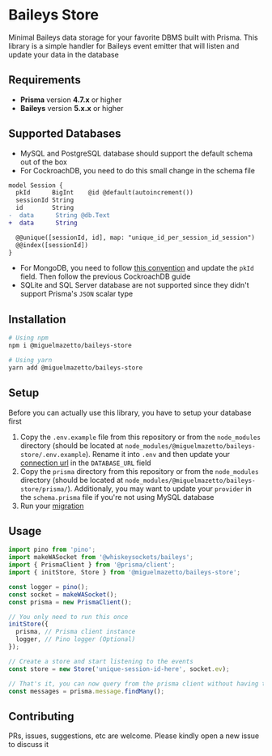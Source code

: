 # Baileys Store

Minimal Baileys data storage for your favorite DBMS built with Prisma. This library is a simple handler for Baileys event emitter that will listen and update your data in the database

## Requirements

- **Prisma** version **4.7.x** or higher
- **Baileys** version **5.x.x** or higher

## Supported Databases

- MySQL and PostgreSQL database should support the default schema out of the box
- For CockroachDB, you need to do this small change in the schema file

```diff prisma
model Session {
  pkId      BigInt    @id @default(autoincrement())
  sessionId String
  id        String
-  data      String @db.Text
+  data      String

  @@unique([sessionId, id], map: "unique_id_per_session_id_session")
  @@index([sessionId])
}
```

- For MongoDB, you need to follow [this convention](https://www.prisma.io/docs/reference/api-reference/prisma-schema-reference?query=getdmff&page=1#mongodb-10) and update the `pkId` field. Then follow the previous CockroachDB guide
- SQLite and SQL Server database are not supported since they didn't support Prisma's `JSON` scalar type

## Installation

```bash
# Using npm
npm i @miguelmazetto/baileys-store

# Using yarn
yarn add @miguelmazetto/baileys-store
```

## Setup

Before you can actually use this library, you have to setup your database first

1. Copy the `.env.example` file from this repository or from the `node_modules` directory (should be located at `node_modules/@miguelmazetto/baileys-store/.env.example`). Rename it into `.env` and then update your [connection url](https://www.prisma.io/docs/reference/database-reference/connection-urls) in the `DATABASE_URL` field
1. Copy the `prisma` directory from this repository or from the `node_modules` directory (should be located at `node_modules/@miguelmazetto/baileys-store/prisma/`). Additionaly, you may want to update your `provider` in the `schema.prisma` file if you're not using MySQL database
1. Run your [migration](https://www.prisma.io/docs/reference/api-reference/command-reference#prisma-migrate)

## Usage

```ts
import pino from 'pino';
import makeWASocket from '@whiskeysockets/baileys';
import { PrismaClient } from '@prisma/client';
import { initStore, Store } from '@miguelmazetto/baileys-store';

const logger = pino();
const socket = makeWASocket();
const prisma = new PrismaClient();

// You only need to run this once
initStore({
  prisma, // Prisma client instance
  logger, // Pino logger (Optional)
});

// Create a store and start listening to the events
const store = new Store('unique-session-id-here', socket.ev);

// That's it, you can now query from the prisma client without having to worry about handling the events
const messages = prisma.message.findMany();
```

## Contributing

PRs, issues, suggestions, etc are welcome. Please kindly open a new issue to discuss it
